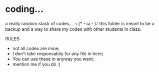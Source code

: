 # coding...
a really random stack of codes... ヽ(*・ω・)ﾉ
this folder is meant to be a backup and a way to share my codes
with other students in class.

RULES:
- not all codes are mine;
- I don't take responsabily for any file in here;
- You can use these in anyway you want;
- mention me if you do ;)

